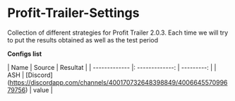 # Profit-Trailer-Settings

Collection of different strategies for Profit Trailer 2.0.3.
Each time we will try to put the results obtained as well as the test period


**Configs list**

| Name      |     Source    |   Resultat |
| ------------- |: -------------: | ---------: |
| ASH      | [Discord] (https://discordapp.com/channels/400170732648398849/400664557099679756)      |      value |
